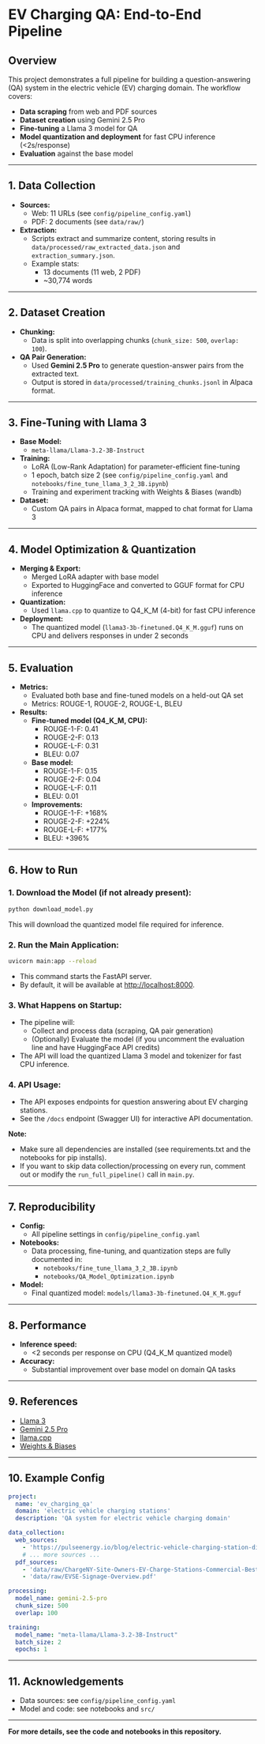 # EV Charging QA: End-to-End Pipeline

## Overview

This project demonstrates a full pipeline for building a question-answering (QA) system in the electric vehicle (EV) charging domain. The workflow covers:

- **Data scraping** from web and PDF sources
- **Dataset creation** using Gemini 2.5 Pro
- **Fine-tuning** a Llama 3 model for QA
- **Model quantization and deployment** for fast CPU inference (<2s/response)
- **Evaluation** against the base model

---

## 1. Data Collection

- **Sources:**  
  - Web: 11 URLs (see `config/pipeline_config.yaml`)
  - PDF: 2 documents (see `data/raw/`)
- **Extraction:**  
  - Scripts extract and summarize content, storing results in `data/processed/raw_extracted_data.json` and `extraction_summary.json`.
  - Example stats:  
    - 13 documents (11 web, 2 PDF)
    - ~30,774 words

---

## 2. Dataset Creation

- **Chunking:**  
  - Data is split into overlapping chunks (`chunk_size: 500`, `overlap: 100`).
- **QA Pair Generation:**  
  - Used **Gemini 2.5 Pro** to generate question-answer pairs from the extracted text.
  - Output is stored in `data/processed/training_chunks.jsonl` in Alpaca format.

---

## 3. Fine-Tuning with Llama 3

- **Base Model:**  
  - `meta-llama/Llama-3.2-3B-Instruct`
- **Training:**  
  - LoRA (Low-Rank Adaptation) for parameter-efficient fine-tuning
  - 1 epoch, batch size 2 (see `config/pipeline_config.yaml` and `notebooks/fine_tune_llama_3_2_3B.ipynb`)
  - Training and experiment tracking with Weights & Biases (wandb)
- **Dataset:**  
  - Custom QA pairs in Alpaca format, mapped to chat format for Llama 3

---

## 4. Model Optimization & Quantization

- **Merging & Export:**  
  - Merged LoRA adapter with base model
  - Exported to HuggingFace and converted to GGUF format for CPU inference
- **Quantization:**  
  - Used `llama.cpp` to quantize to Q4_K_M (4-bit) for fast CPU inference
- **Deployment:**  
  - The quantized model (`llama3-3b-finetuned.Q4_K_M.gguf`) runs on CPU and delivers responses in under 2 seconds

---

## 5. Evaluation

- **Metrics:**  
  - Evaluated both base and fine-tuned models on a held-out QA set
  - Metrics: ROUGE-1, ROUGE-2, ROUGE-L, BLEU
- **Results:**  
  - **Fine-tuned model (Q4_K_M, CPU):**
    - ROUGE-1-F: 0.41
    - ROUGE-2-F: 0.13
    - ROUGE-L-F: 0.31
    - BLEU: 0.07
  - **Base model:**
    - ROUGE-1-F: 0.15
    - ROUGE-2-F: 0.04
    - ROUGE-L-F: 0.11
    - BLEU: 0.01
  - **Improvements:**
    - ROUGE-1-F: +168%
    - ROUGE-2-F: +224%
    - ROUGE-L-F: +177%
    - BLEU: +396%

---

## 6. How to Run

### 1. Download the Model (if not already present):
```bash
python download_model.py
```
This will download the quantized model file required for inference.

### 2. Run the Main Application:
```bash
uvicorn main:app --reload
```
- This command starts the FastAPI server.
- By default, it will be available at [http://localhost:8000](http://localhost:8000).

### 3. What Happens on Startup:
- The pipeline will:
  - Collect and process data (scraping, QA pair generation)
  - (Optionally) Evaluate the model (if you uncomment the evaluation line and have HuggingFace API credits)
- The API will load the quantized Llama 3 model and tokenizer for fast CPU inference.

### 4. API Usage:
- The API exposes endpoints for question answering about EV charging stations.
- See the `/docs` endpoint (Swagger UI) for interactive API documentation.

**Note:**
- Make sure all dependencies are installed (see requirements.txt and the notebooks for pip installs).
- If you want to skip data collection/processing on every run, comment out or modify the `run_full_pipeline()` call in `main.py`.

---

## 7. Reproducibility

- **Config:**  
  - All pipeline settings in `config/pipeline_config.yaml`
- **Notebooks:**  
  - Data processing, fine-tuning, and quantization steps are fully documented in:
    - `notebooks/fine_tune_llama_3_2_3B.ipynb`
    - `notebooks/QA_Model_Optimization.ipynb`
- **Model:**  
  - Final quantized model: `models/llama3-3b-finetuned.Q4_K_M.gguf`

---

## 8. Performance

- **Inference speed:**  
  - <2 seconds per response on CPU (Q4_K_M quantized model)
- **Accuracy:**  
  - Substantial improvement over base model on domain QA tasks

---

## 9. References

- [Llama 3](https://huggingface.co/meta-llama/Llama-3-3B-Instruct)
- [Gemini 2.5 Pro](https://ai.google.dev/gemini)
- [llama.cpp](https://github.com/ggerganov/llama.cpp)
- [Weights & Biases](https://wandb.ai/)

---

## 10. Example Config

```yaml
project:
  name: 'ev_charging_qa'
  domain: 'electric vehicle charging stations'
  description: 'QA system for electric vehicle charging domain'

data_collection:
  web_sources:
    - 'https://pulseenergy.io/blog/electric-vehicle-charging-station-disadvantages'
    # ... more sources ...
  pdf_sources:
    - 'data/raw/ChargeNY-Site-Owners-EV-Charge-Stations-Commercial-Best-Practices.pdf'
    - 'data/raw/EVSE-Signage-Overview.pdf'

processing:
  model_name: gemini-2.5-pro
  chunk_size: 500
  overlap: 100

training:
  model_name: "meta-llama/Llama-3.2-3B-Instruct"
  batch_size: 2
  epochs: 1
```

---

## 11. Acknowledgements

- Data sources: see `config/pipeline_config.yaml`
- Model and code: see notebooks and `src/`

---

**For more details, see the code and notebooks in this repository.**